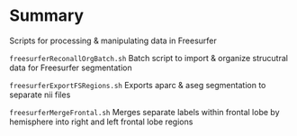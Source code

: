 # Summary
Scripts for processing & manipulating data in Freesurfer

```freesurferReconallOrgBatch.sh```
	Batch script to import & organize strucutral data for Freesurfer segmentation

```freesurferExportFSRegions.sh```
	Exports aparc & aseg segmentation to separate nii files

```freesurferMergeFrontal.sh```
	Merges separate labels within frontal lobe by hemisphere into right and left frontal lobe regions



